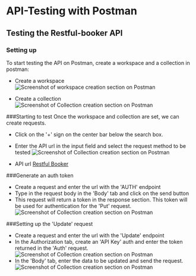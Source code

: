 # API-Testing with Postman
## Testing the Restful-booker API
### Setting up
To start testing the API on Postman, create a workspace and a collection in postman:
- Create a workspace
![Screenshot of workspace creation section on Postman](https://github.com/LenaBett/Postman-scripting/blob/main/images/Workspace.png)

- Create a collection
![Screenshot of Collection creation section on Postman](https://github.com/LenaBett/Postman-scripting/blob/main/images/Create%20collection.png)

###Starting to test
Once the workspace and collection are set, we can create requests. 

- Click on the '+' sign on the center bar below the search box.
- Enter the API url in the input field and select the request method to be tested
![Screenshot of Collection creation section on Postman](https://github.com/LenaBett/Postman-scripting/blob/main/images/Create%20collection.png)

- API url [Restful Booker](https://restful-booker.herokuapp.com/apidoc/index.html)

###Generate an auth token
- Create a request and enter the url with the 'AUTH' endpoint
- Type in the request body in the 'Body' tab and click on the send button 
- This request will return a token in the response section. This token will be used for authentication for the 'Put' request.
![Screenshot of Collection creation section on Postman](https://github.com/LenaBett/Postman-scripting/blob/main/images/Create%20collection.png)

###Setting up the 'Update' request
- Create a request and enter the url with the 'Update' endpoint
- In the Authorization tab, create an 'API Key' auth and enter the token returned in the 'Auth' request.
![Screenshot of Collection creation section on Postman](https://github.com/LenaBett/Postman-scripting/blob/main/images/Create%20collection.png)
- In the 'Body' tab, enter the data to be updated and send the request.
![Screenshot of Collection creation section on Postman](https://github.com/LenaBett/Postman-scripting/blob/main/images/Create%20collection.png)

